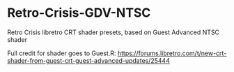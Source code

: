 # Retro-Crisis-GDV-NTSC
Retro Crisis libretro CRT shader presets, based on Guest Advanced NTSC shader

Full credit for shader goes to Guest.R:
https://forums.libretro.com/t/new-crt-shader-from-guest-crt-guest-advanced-updates/25444
